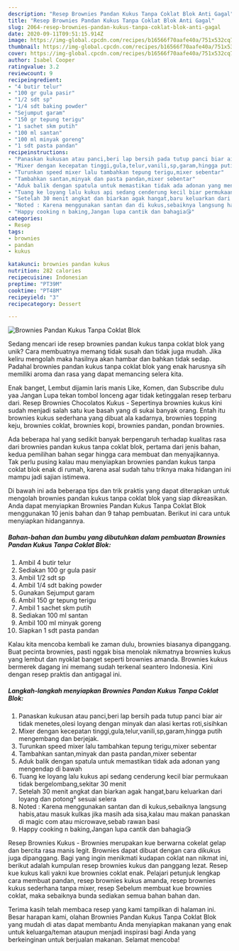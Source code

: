 ```yaml
---
description: "Resep Brownies Pandan Kukus Tanpa Coklat Blok Anti Gagal"
title: "Resep Brownies Pandan Kukus Tanpa Coklat Blok Anti Gagal"
slug: 2064-resep-brownies-pandan-kukus-tanpa-coklat-blok-anti-gagal
date: 2020-09-11T09:51:15.914Z
image: https://img-global.cpcdn.com/recipes/b16566f70aafe40a/751x532cq70/brownies-pandan-kukus-tanpa-coklat-blok-foto-resep-utama.jpg
thumbnail: https://img-global.cpcdn.com/recipes/b16566f70aafe40a/751x532cq70/brownies-pandan-kukus-tanpa-coklat-blok-foto-resep-utama.jpg
cover: https://img-global.cpcdn.com/recipes/b16566f70aafe40a/751x532cq70/brownies-pandan-kukus-tanpa-coklat-blok-foto-resep-utama.jpg
author: Isabel Cooper
ratingvalue: 3.2
reviewcount: 9
recipeingredient:
- "4 butir telur"
- "100 gr gula pasir"
- "1/2 sdt sp"
- "1/4 sdt baking powder"
- "Sejumput garam"
- "150 gr tepung terigu"
- "1 sachet skm putih"
- "100 ml santan"
- "100 ml minyak goreng"
- "1 sdt pasta pandan"
recipeinstructions:
- "Panaskan kukusan atau panci,beri lap bersih pada tutup panci biar air tidak menetes,olesi loyang dengan minyak dan alasi kertas roti,sisihkan"
- "Mixer dengan kecepatan tinggi,gula,telur,vanili,sp,garam,hingga putih mengembang dan berjejak."
- "Turunkan speed mixer lalu tambahkan tepung terigu,mixer sebentar"
- "Tambahkan santan,minyak dan pasta pandan,mixer sebentar"
- "Aduk balik dengan spatula untuk memastikan tidak ada adonan yang mengendap di bawah"
- "Tuang ke loyang lalu kukus api sedang cenderung kecil biar permukaan tidak bergelombang,sekitar 30 menit"
- "Setelah 30 menit angkat dan biarkan agak hangat,baru keluarkan dari loyang dan potong² sesuai selera"
- "Noted : Karena menggunakan santan dan di kukus,sebaiknya langsung habis,atau masuk kulkas jika masih ada sisa,kalau mau makan panaskan di magic com atau microwave,sebab rawan basi"
- "Happy cooking n baking,Jangan lupa cantik dan bahagia😘"
categories:
- Resep
tags:
- brownies
- pandan
- kukus

katakunci: brownies pandan kukus 
nutrition: 282 calories
recipecuisine: Indonesian
preptime: "PT39M"
cooktime: "PT48M"
recipeyield: "3"
recipecategory: Dessert

---
```



![Brownies Pandan Kukus Tanpa Coklat Blok](https://img-global.cpcdn.com/recipes/b16566f70aafe40a/751x532cq70/brownies-pandan-kukus-tanpa-coklat-blok-foto-resep-utama.jpg)

Sedang mencari ide resep brownies pandan kukus tanpa coklat blok yang unik? Cara membuatnya memang tidak susah dan tidak juga mudah. Jika keliru mengolah maka hasilnya akan hambar dan bahkan tidak sedap. Padahal brownies pandan kukus tanpa coklat blok yang enak harusnya sih memiliki aroma dan rasa yang dapat memancing selera kita.

Enak banget, Lembut dijamin laris manis Like, Komen, dan Subscribe dulu yaa Jangan Lupa tekan tombol lonceng agar tidak ketinggalan resep terbaru dari. Resep Brownies Chocolatos Kukus - Sepertinya brownies kukus kini sudah menjadi salah satu kue basah yang di sukai banyak orang. Entah itu brownies kukus sederhana yang dibuat ala kadarnya, brownies topping keju, brownies coklat, brownies kopi, brownies pandan, pondan brownies.

Ada beberapa hal yang sedikit banyak berpengaruh terhadap kualitas rasa dari brownies pandan kukus tanpa coklat blok, pertama dari jenis bahan, kedua pemilihan bahan segar hingga cara membuat dan menyajikannya. Tak perlu pusing kalau mau menyiapkan brownies pandan kukus tanpa coklat blok enak di rumah, karena asal sudah tahu triknya maka hidangan ini mampu jadi sajian istimewa.


Di bawah ini ada beberapa tips dan trik praktis yang dapat diterapkan untuk mengolah brownies pandan kukus tanpa coklat blok yang siap dikreasikan. Anda dapat menyiapkan Brownies Pandan Kukus Tanpa Coklat Blok menggunakan 10 jenis bahan dan 9 tahap pembuatan. Berikut ini cara untuk menyiapkan hidangannya.

<!--inarticleads1-->

##### Bahan-bahan dan bumbu yang dibutuhkan dalam pembuatan Brownies Pandan Kukus Tanpa Coklat Blok:

1. Ambil 4 butir telur
1. Sediakan 100 gr gula pasir
1. Ambil 1/2 sdt sp
1. Ambil 1/4 sdt baking powder
1. Gunakan Sejumput garam
1. Ambil 150 gr tepung terigu
1. Ambil 1 sachet skm putih
1. Sediakan 100 ml santan
1. Ambil 100 ml minyak goreng
1. Siapkan 1 sdt pasta pandan


Kalau kita mencoba kembali ke zaman dulu, brownies biasanya dipanggang. Buat pecinta brownies, pasti nggak bisa menolak nikmatnya brownies kukus yang lembut dan nyoklat banget seperti brownies amanda. Brownies kukus bermerek dagang ini memang sudah terkenal seantero Indonesia. Kini dengan resep praktis dan antigagal ini. 

<!--inarticleads2-->

##### Langkah-langkah menyiapkan Brownies Pandan Kukus Tanpa Coklat Blok:

1. Panaskan kukusan atau panci,beri lap bersih pada tutup panci biar air tidak menetes,olesi loyang dengan minyak dan alasi kertas roti,sisihkan
1. Mixer dengan kecepatan tinggi,gula,telur,vanili,sp,garam,hingga putih mengembang dan berjejak.
1. Turunkan speed mixer lalu tambahkan tepung terigu,mixer sebentar
1. Tambahkan santan,minyak dan pasta pandan,mixer sebentar
1. Aduk balik dengan spatula untuk memastikan tidak ada adonan yang mengendap di bawah
1. Tuang ke loyang lalu kukus api sedang cenderung kecil biar permukaan tidak bergelombang,sekitar 30 menit
1. Setelah 30 menit angkat dan biarkan agak hangat,baru keluarkan dari loyang dan potong² sesuai selera
1. Noted : Karena menggunakan santan dan di kukus,sebaiknya langsung habis,atau masuk kulkas jika masih ada sisa,kalau mau makan panaskan di magic com atau microwave,sebab rawan basi
1. Happy cooking n baking,Jangan lupa cantik dan bahagia😘


Resep Brownies Kukus - Brownies merupakan kue berwarna cokelat gelap dan bercita rasa manis legit. Brownies dapat dibuat dengan cara dikukus juga dipanggang. Bagi yang ingin menikmati kudapan coklat nan nikmat ini, berikut adalah kumpulan resep brownies kukus dan panggang lezat. Resep kue kukus kali yakni kue brownies coklat enak. Pelajari petunjuk lengkap cara membuat pandan, resep brownies kukus amanda, resep brownies kukus sederhana tanpa mixer, resep Sebelum membuat kue brownies coklat, maka sebaiknya bunda sediakan semua bahan bahan dan. 

Terima kasih telah membaca resep yang kami tampilkan di halaman ini. Besar harapan kami, olahan Brownies Pandan Kukus Tanpa Coklat Blok yang mudah di atas dapat membantu Anda menyiapkan makanan yang enak untuk keluarga/teman ataupun menjadi inspirasi bagi Anda yang berkeinginan untuk berjualan makanan. Selamat mencoba!
